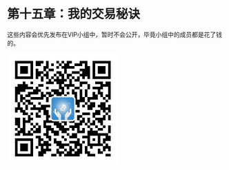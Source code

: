 # 第十五章：我的交易秘诀

这些内容会优先发布在VIP小组中，暂时不会公开，毕竟小组中的成员都是花了钱的。

![&#x4F60;&#x7528;&#x5FAE;&#x4FE1;&#x626B;&#x732B;&#x4E0A;&#x65B9;&#x4E8C;&#x7EF4;&#x7801;&#xFF0C;&#x5173;&#x6CE8;&#x516C;&#x4F17;&#x53F7;&#xFF0C;&#x5C31;&#x53EF;&#x4EE5;&#x5728;&#x5E95;&#x90E8;&#x83DC;&#x5355;&#x4E2D;&#x627E;&#x5230;&#x300E;VIP&#x5C0F;&#x7EC4;&#x300F;&#x7684;&#x5165;&#x53E3;&#x4E86;](.gitbook/assets/qrcode_for_gh_39de1c0e9b83_258.jpg)

